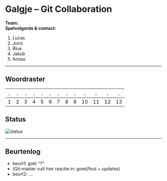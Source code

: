 # Galgje – Git Collaboration

**Team:** <Teamnaam>  
**Spelvolgorde & contact:**
1. Lucas
2. Joris
3. Blue
4. Jakub
5. Amias

---

## Woordraster
<!-- Pas het aantal kolommen aan aan de woordlengte -->
| . | . | . | . | . | . | . | . | . | . | . | . | . |
| - | - | - | - | - | - | - | - | - | - | - | - | - |
| 1 | 2 | 3 | 4 | 5 | 6 | 7 | 8 | 9 | 10 | 11 | 12 | 13 |

## Status
![status](img.png)

---

## Beurtenlog
- beurt1: <Naam> gokt "?"
- (Git-master vult hier reactie in: goed/fout + updates)
- beurt2: ...
